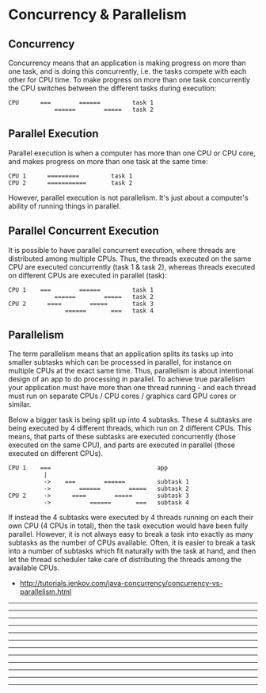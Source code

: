 # Concurrency & Parallelism

## Concurrency

Concurrency means that an application is making progress on more than one task, and is doing this concurrently, i.e. the tasks compete with each other for CPU time.  To make progress on more than one task concurrently the CPU switches between the different tasks during execution:

	CPU      ===        ======         task 1
	             ======        =====   task 2

## Parallel Execution

Parallel execution is when a computer has more than one CPU or CPU core, and makes progress on more than one task at the same time:

	CPU 1      =========         task 1
	CPU 2      ===========       task 2

However, parallel execution is not parallelism.  It's just about a computer's ability of running things in parallel.

## Parallel Concurrent Execution

It is possible to have parallel concurrent execution, where threads are distributed among multiple CPUs. Thus, the threads executed on the same CPU are executed concurrently (task 1 & task 2), whereas threads executed on different CPUs are executed in parallel (task):

	CPU 1    ===        ======         task 1
	             ======        =====   task 2
	CPU 2      ====        =====       task 3
	                ======       ===   task 4

## Parallelism

The term parallelism means that an application splits its tasks up into smaller subtasks which can be processed in parallel, for instance on multiple CPUs at the exact same time. Thus, parallelism is about intentional design of an app to do processing in parallel.  To achieve true parallelism your application must have more than one thread running - and each thread must run on separate CPUs / CPU cores / graphics card GPU cores or similar.

Below a bigger task is being split up into 4 subtasks. These 4 subtasks are being executed by 4 different threads, which run on 2 different CPUs. This means, that parts of these subtasks are executed concurrently (those executed on the same CPU), and parts are executed in parallel (those executed on different CPUs).

	CPU 1    ===                              app
	          |
	          ->    ===        ======         subtask 1
	          ->        ======        =====   subtask 2
	CPU 2     ->      ====        =====       subtask 3
	          ->           ======       ===   subtask 4

If instead the 4 subtasks were executed by 4 threads running on each their own CPU (4 CPUs in total), then the task execution would have been fully parallel. However, it is not always easy to break a task into exactly as many subtasks as the number of CPUs available. Often, it is easier to break a task into a number of subtasks which fit naturally with the task at hand, and then let the thread scheduler take care of distributing the threads among the available CPUs.

- http://tutorials.jenkov.com/java-concurrency/concurrency-vs-parallelism.html

---
---
---
---
---
---
---
---
---
---
---
---

